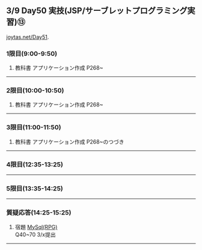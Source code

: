 ## 3/9 Day50 実技(JSP/サーブレットプログラミング実習)⑬
[joytas.net/Day51]().
### 1限目(9:00-9:50)
1. 教科書 アプリケーション作成 P268~
---
### 2限目(10:00-10:50)
1. 教科書 アプリケーション作成 P268~
---
### 3限目(11:00-11:50)
1. 教科書 アプリケーション作成 P268~のつづき
---
### 4限目(12:35-13:25)
---
### 5限目(13:35-14:25)
---
### 質疑応答(14:25-15:25)
1. 宿題
[MySql(RPG)](https://joytas.net/programming/mysql/mysql_rpg)  
Q40~70 3/x提出
----
